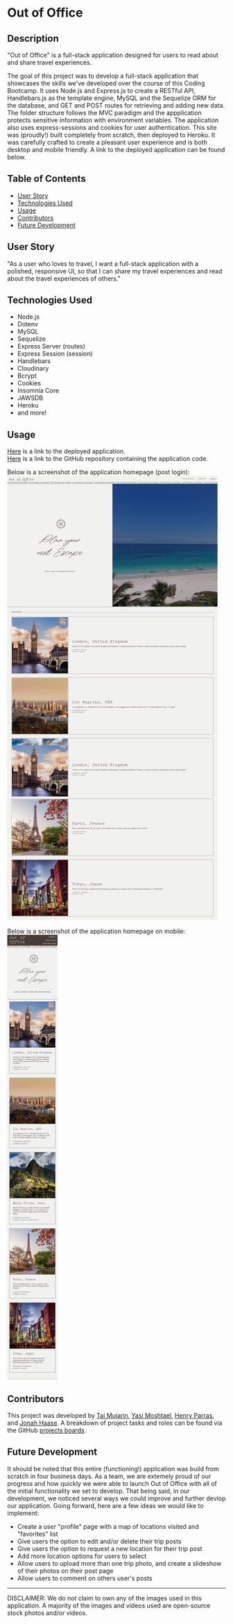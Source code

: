 # Out of Office
## Description
"Out of Office" is a full-stack application designed for users to read about and share travel experiences.  

The goal of this project was to develop a full-stack application that showcases the skills we've developed over the course of this Coding Bootcamp. It uses Node.js and Express.js to create a RESTful API, Handlebars.js as the template engine, MySQL and the Sequelize ORM for the database, and GET and POST routes for retrieving and adding new data. The folder structure follows the MVC paradigm and the appplication protects sensitive information with environment variables. The application also uses express-sessions and cookies for user authentication. This site was (proudly!) built completely from scratch, then deployed to Heroku. It was carefully crafted to create a pleasant user experience and is both desktop and mobile friendly. A link to the deployed application can be found below.

## Table of Contents 
- [User Story](#user-story)
- [Technologies Used](#technologies-used)
- [Usage](#usage)
- [Contributors](#contributors)
- [Future Development](#future-development)

## User Story
"As a user who loves to travel, I want a full-stack application with a polished, responsive UI, so that I can share my travel experiences and read about the travel experiences of others."

## Technologies Used
* Node.js
* Dotenv
* MySQL
* Sequelize
* Express Server (routes)
* Express Session (session)
* Handlebars
* Cloudinary
* Bcrypt
* Cookies
* Insomnia Core
* JAWSDB
* Heroku
* and more!

## Usage 
[Here](https://out-of-office-app.herokuapp.com/) is a link to the deployed application.  
[Here](https://github.com/jojonah1812/out-of-office) is a link to the GitHub repository containing the application code.  
  
Below is a screenshot of the application homepage (post login):  
![Out of Office Homepage](public/assets/screenshots/out-of-office-home-page.png)  

Below is a screenshot of the application homepage on mobile:  
![Out of Office Homepage](public/assets/screenshots/out-of-office-home-page-mobile.png)  

## Contributors
This project was developed by [Tai Mujarin](https://github.com/ayotai), [Yasi Moshtael](https://github.com/go-yasi), [Henry Parras](https://github.com/henryparras24), and [Jonah Haase](https://github.com/jojonah1812). A breakdown of project tasks and roles can be found via the GitHub [projects boards](https://github.com/jojonah1812/out-of-office/projects).

## Future Development
It should be noted that this entire (functioning!) application was build from scratch in four business days. As a team, we are extemely proud of our progress and how quickly we were able to launch Out of Office with all of the initial functionality we set to develop. That being said, in our development, we noticed several ways we could improve and further devlop our application. Going forward, here are a few ideas we would like to implement:  
* Create a user "profile" page with a map of locations visited and "favorites" list
* Give users the option to edit and/or delete their trip posts
* Give users the option to request a new location for their trip post
* Add more location options for users to select
* Allow users to upload more than one trip photo, and create a slideshow of their photos on their post page
* Allow users to comment on others user's posts


---
DISCLAIMER: We do not claim to own any of the images used in this application. A majority of the images and videos used are open-source stock photos and/or videos.
